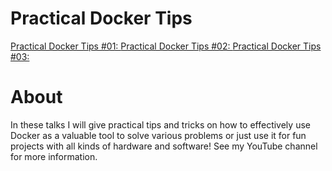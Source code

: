 # Practical Docker Tips

[Practical Docker Tips #01: ](../PracticalDockerTips_01/)
[Practical Docker Tips #02: ](../PracticalDockerTips_02/)
[Practical Docker Tips #03: ](../PracticalDockerTips_03/)


# About

In these talks I will give practical tips and tricks on how to effectively use Docker as a valuable tool to solve various problems or just use it for fun projects with all kinds of hardware and software! See my YouTube channel for more information.
